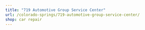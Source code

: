 ```yaml
---
title: "719 Automotive Group Service Center"
url: /colorado-springs/719-automotive-group-service-center/
shop: car repair
---
```

